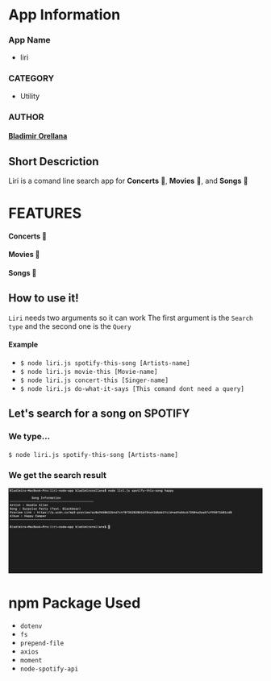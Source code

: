 # App Information
### App Name
- liri
### CATEGORY
- Utility

### AUTHOR
#### [Bladimir Orellana](https://bladimirorellana.com)


## Short Descriction

Liri is a comand line  search app for **Concerts** :microphone:, **Movies** :movie_camera:, and  **Songs** :musical_note: 


# FEATURES
#### **Concerts** :microphone:
#### **Movies** :movie_camera:
#### **Songs** :musical_note:

## How to use it!

`Liri` needs two arguments so it can work
The first argument is the `Search type` and the second one is the `Query`

#### Example 

- `$ node liri.js spotify-this-song [Artists-name]`
- `$ node liri.js movie-this [Movie-name]`
- `$ node liri.js concert-this [Singer-name]`
- `$ node liri.js do-what-it-says [This comand dont need a query]`

## Let's search for a song on SPOTIFY
### We type...

`$ node liri.js spotify-this-song [Artists-name]`

### We get the search result

![alt text](images/spotify.png)

# npm Package Used

- `dotenv`
- `fs`
- `prepend-file`
- `axios`
- `moment`
- `node-spotify-api`









